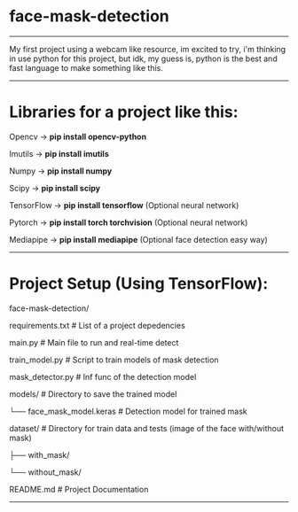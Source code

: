 # face-mask-detection

______________________________________________

My first project using a webcam like resource, im excited to try, i'm thinking in use python for this project, but idk, my guess is, python is the best and fast language to make something like this.

______________________________________________

# Libraries for a project like this: 

Opencv -> **pip install opencv-python**


Imutils -> **pip install imutils**


Numpy -> **pip install numpy**


Scipy -> **pip install scipy**


TensorFlow -> **pip install tensorflow** (Optional neural network)


Pytorch -> **pip install torch torchvision** (Optional neural network)


Mediapipe -> **pip install mediapipe** (Optional face detection easy way)

______________________________________________

# Project Setup **(Using TensorFlow)**:

face-mask-detection/

requirements.txt                # List of a project depedencies


main.py                         # Main file to run and real-time detect


train_model.py                  # Script to train models of mask detection


mask_detector.py                # Inf func of the detection model


models/                         # Directory to save the trained model


└── face_mask_model.keras          # Detection model for trained mask


dataset/                        # Directory for train data and tests (image of the face with/without mask)


├── with_mask/


└── without_mask/


README.md                       # Project Documentation

______________________________________________
